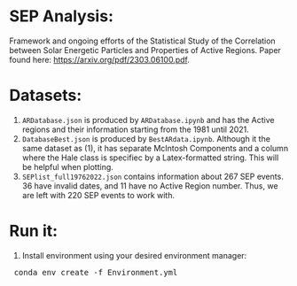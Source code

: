 # SEP Analysis:
Framework and ongoing efforts of the Statistical Study of the Correlation between Solar Energetic Particles and Properties of Active Regions. Paper found here: https://arxiv.org/pdf/2303.06100.pdf.

# Datasets:

1. `ARDatabase.json` is produced by `ARDatabase.ipynb` and has the Active regions and their information starting from the 1981 until 2021.
2. `DatabaseBest.json` is produced by `BestARdata.ipynb`. Although it the same dataset as (1), it has separate McIntosh Components and a column where the Hale class is specifiec by a Latex-formatted string. This will be helpful when plotting.
3. `SEPlist_full19762022.json` contains information about 267 SEP events. 36 have invalid dates, and 11 have no Active Region number. Thus, we are left with 220 SEP events to work with.

# Run it:
1. Install environment using your desired environment manager:
<pre>
 conda env create -f Environment.yml 
</pre>
